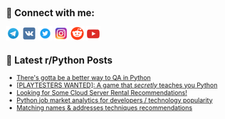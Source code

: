 ## 🔎 Connect with me:
[<img src="https://github.com/bullbesh/bullbesh/blob/main/images/Telegram.png" width="32" height="32" />](https://t.me/bullbesh)
[<img src="https://github.com/bullbesh/bullbesh/blob/main/images/VK.png" width="32" height="32" />](https://vk.com/bullbesh)
[<img src="https://github.com/bullbesh/bullbesh/blob/main/images/Twitter.png" width="32" height="32" />](https://twitter.com/bullbesh1)
[<img src="https://github.com/bullbesh/bullbesh/blob/main/images/Instagram.png" width="32" height="32" />](https://www.instagram.com/bullbesh)
[<img src="https://github.com/bullbesh/bullbesh/blob/main/images/Reddit.png" width="32" height="32" />](https://www.reddit.com/user/bullbesh)
[<img src="https://github.com/bullbesh/bullbesh/blob/main/images/YouTube.png" width="32" height="32" />](https://www.youtube.com/channel/UCtfjRs6uzgq5mfm8S06WTcg)

## 📕 Latest r/Python Posts
<!-- BLOG-POST-LIST:START -->
- [There&#39;s gotta be a better way to QA in Python](https://www.reddit.com/r/Python/comments/1jzrhwe/theres_gotta_be_a_better_way_to_qa_in_python/)
- [[PLAYTESTERS WANTED]: A game that *secretly* teaches you Python](https://www.reddit.com/r/Python/comments/1jzrb38/playtesters_wanted_a_game_that_secretly_teaches/)
- [Looking for Some Cloud Server Rental Recommendations!](https://www.reddit.com/r/Python/comments/1jzqgbn/looking_for_some_cloud_server_rental/)
- [Python job market analytics for developers / technology popularity](https://www.reddit.com/r/Python/comments/1jzphbe/python_job_market_analytics_for_developers/)
- [Matching names &amp; addresses techniques recommendations](https://www.reddit.com/r/Python/comments/1jzockh/matching_names_addresses_techniques/)
<!-- BLOG-POST-LIST:END -->
